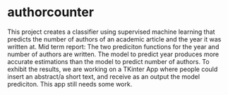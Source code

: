 # authorcounter
This project creates a classifier using supervised machine learning that predicts the number of authors of an academic article and the year it was written at. 
Mid term report: The two prediciton functions for the year and number of authors are written. The model to predict year produces more accurate estimations than the model to predict number of authors. 
To exhibit the results, we are working on a TKinter App where people could insert an abstract/a short text, and receive as an output the model prediciton. This app still needs some work. 
